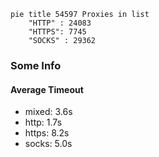 
```mermaid
pie title 54597 Proxies in list
    "HTTP" : 24083
    "HTTPS": 7745
    "SOCKS" : 29362
```

### Some Info
#### Average Timeout

- mixed: 3.6s
- http: 1.7s
- https: 8.2s
- socks: 5.0s